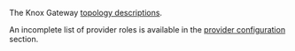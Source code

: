 The Knox Gateway [topology descriptions](http://knox.apache.org/books/knox-1-2-0/user-guide.html#Gateway+Details).

An incomplete list of provider roles is available in the [provider configuration](http://knox.apache.org/books/knox-1-2-0/user-guide.html#Provider+Configuration) section.
